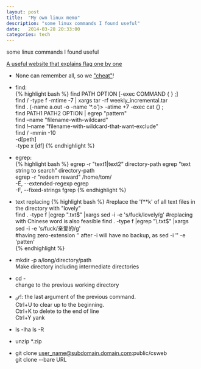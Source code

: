 ```yaml
---
layout: post
title:  "My own linux memo"
description: "some linux commands I found useful"
date:   2014-03-28 20:33:00
categories: tech
---
```


some linux commands I found useful

[A useful website that explains flag one by one](http://explainshell.com/)

* None can remember all, so we ["cheat"](https://github.com/chrisallenlane/cheat)!

* find:  
{% highlight bash %}
find PATH OPTION [-exec COMMAND { } \;]  
find / -type f -mtime -7 | xargs tar -rf weekly_incremental.tar   
find . \(-name a.out -o -name ‘*.o’\)> -atime +7 -exec cat {} \;   
find PATH1 PATH2 OPTION |	egrep "pattern"  
find –name "filename-with-wildcard"  
find !–name "filename-with-wildcard-that-want-exclude"  
find / -mmin -10   
-d[peth]   
-type x [df]
{% endhighlight %}

* egrep:  
{% highlight bash %}
egrep -r "text1|text2” directory-path 
egrep "text string to search” directory-path     
egrep -r "redeem reward" /home/tom/  
-E, --extended-regexp  egrep  
-F, --fixed-strings  fgrep 
{% endhighlight %}

*  text replacing
{% highlight bash %}
#replace the 'f**k' of all text files in the directory with "lovely"     
find . -type f  |egrep "\.txt$" |xargs sed -i -e 's/fuck/lovely/g'  
#replacing with Chinese word is also feasible  
find . -type f  |egrep "\.txt$" |xargs sed -i -e 's/fuck/亲爱的/g'  
#having zero-extension ‘’ after -i will have no backup, as sed -i '' -e 'patten'  
{% endhighlight %}

* mkdir -p a/long/directory/path  
  Make directory including intermediate directories

* cd -  
  change to the previous working directory

*  $_ or !$: the last argument of the previous command.  
   Ctrl+U to clear up to the beginning.  
   Ctrl+K to delete to the end of line  
   Ctrl+Y yank  

* ls -lha
  ls -R 

* unzip *.zip

* git clone  user_name@subdomain.domain.com:public/csweb  
  git clone --bare URL 

    

